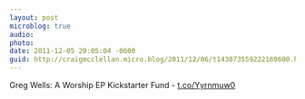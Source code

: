 ```yaml
---
layout: post
microblog: true
audio: 
photo: 
date: 2011-12-05 20:05:04 -0600
guid: http://craigmcclellan.micro.blog/2011/12/06/t143873559222169600.html
---
```

Greg Wells: A Worship EP Kickstarter Fund - [t.co/Yyrnmuw0](http://t.co/Yyrnmuw0)
